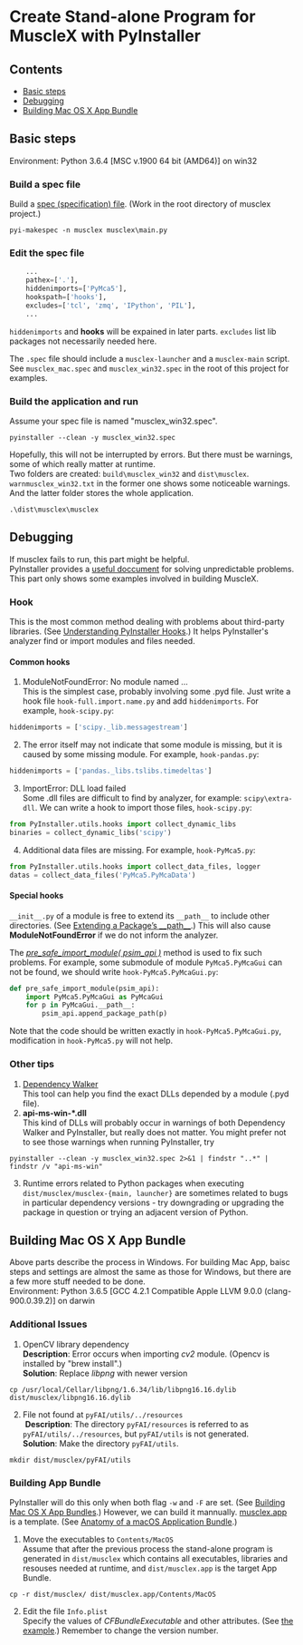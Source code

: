 # Create Stand-alone Program for MuscleX with PyInstaller
## Contents
- [Basic steps](#basic-steps)
- [Debugging](#debugging)
- [Building Mac OS X App Bundle](#building-mac-os-x-app-bundle)

## Basic steps
Environment: Python 3.6.4 [MSC v.1900 64 bit (AMD64)] on win32
### Build a spec file
Build a [spec (specification) file][1]. (Work in the root directory
of musclex project.)
```
pyi-makespec -n musclex musclex\main.py
```
### Edit the spec file
```python
    ...
    pathex=['.'],
    hiddenimports=['PyMca5'],
    hookspath=['hooks'],
    excludes=['tcl', 'zmq', 'IPython', 'PIL'],
    ...
```
`hiddenimports` and **hooks** will be expained in later parts. 
`excludes` list lib packages not necessarily needed here.

The `.spec` file should include a `musclex-launcher` and a `musclex-main` script.
See `musclex_mac.spec` and `musclex_win32.spec` in the root of this project 
for examples.

### Build the application and run
Assume your spec file is named "musclex_win32.spec".
```
pyinstaller --clean -y musclex_win32.spec
```
Hopefully, this will not be interrupted by errors. But there must be
warnings, some of which really matter at runtime.  
Two folders are created: `build\musclex_win32` and `dist\musclex`.
`warnmusclex_win32.txt` in the former one shows some noticeable
warnings. And the latter folder stores the whole application.
```
.\dist\musclex\musclex
```

## Debugging
If musclex fails to run, this part might be helpful.  
PyInstaller provides a [useful doccument][2] for solving unpredictable
problems. This part only shows some examples involved in building
MuscleX.
### Hook
This is the most common method dealing with problems about third-party
libraries. (See [Understanding PyInstaller Hooks][3].) It helps
PyInstaller's analyzer find or import modules and files needed.
#### Common hooks
1. ModuleNotFoundError: No module named ...  
  This is the simplest case, probably involving some .pyd file. Just
  write a hook file `hook-full.import.name.py` and add `hiddenimports`.
  For example, `hook-scipy.py`:
```python
hiddenimports = ['scipy._lib.messagestream']
```

2. The error itself may not indicate that some module is missing, but
  it is caused by some missing module. For example, `hook-pandas.py`:
```python
hiddenimports = ['pandas._libs.tslibs.timedeltas']
```

3. ImportError: DLL load failed  
  Some .dll files are difficult to find by analyzer, for example:
  `scipy\extra-dll`. We can write a hook to import those files,
  `hook-scipy.py`:
```python
from PyInstaller.utils.hooks import collect_dynamic_libs
binaries = collect_dynamic_libs('scipy')
```

4. Additional data files are missing. For example, `hook-PyMca5.py`:
```python
from PyInstaller.utils.hooks import collect_data_files, logger
datas = collect_data_files('PyMca5.PyMcaData')
```

#### Special hooks
`__init__.py` of a module is free to extend its `__path__` to 
include other directories. (See [Extending a Package’s \_\_path__][4].)
This will also cause **ModuleNotFoundError** if we do not inform the
analyzer.

The [*pre_safe_import_module( psim_api )*][5] method is used to fix
such problems. For example, some submodule of module `PyMca5.PyMcaGui`
can not be found, we should write `hook-PyMca5.PyMcaGui.py`:
```python
def pre_safe_import_module(psim_api):
    import PyMca5.PyMcaGui as PyMcaGui
    for p in PyMcaGui.__path__:
        psim_api.append_package_path(p)
```
Note that the code should be written exactly in `hook-PyMca5.PyMcaGui.py`,
modification in `hook-PyMca5.py` will not help.

### Other tips
1. [Dependency Walker][6]  
  This tool can help you find the exact DLLs depended by a module (.pyd
  file).
2. **api-ms-win-\*.dll**  
  This kind of DLLs will probably occur in warnings of both Dependency
  Walker and PyInstaller, but really does not matter. You might prefer
  not to see those warnings when running PyInstaller, try
```
pyinstaller --clean -y musclex_win32.spec 2>&1 | findstr "..*" | findstr /v "api-ms-win"
```
3. Runtime errors related to Python packages when executing `dist/musclex/musclex-{main, launcher}` 
   are sometimes related to bugs in particular dependency versions - try
   downgrading or upgrading the package in question or trying an adjacent 
   version of Python.

## Building Mac OS X App Bundle
Above parts describe the process in Windows. For building Mac App, baisc
steps and settings are almost the same as those for Windows,  but there
are a few more stuff needed to be done.  
Environment: Python 3.6.5 [GCC 4.2.1 Compatible Apple LLVM 9.0.0 (clang-900.0.39.2)] on darwin
### Additional Issues
1. OpenCV library dependency  
  **Description**: Error occurs when importing *cv2* module. (Opencv is
  installed by "brew install".)  
  **Solution**: Replace *libpng* with newer version
```
cp /usr/local/Cellar/libpng/1.6.34/lib/libpng16.16.dylib dist/musclex/libpng16.16.dylib
```

2. File not found at `pyFAI/utils/../resources`  
  **Description**: The directory `pyFAI/resources` is referred to as
  `pyFAI/utils/../resources`, but `pyFAI/utils` is not generated.  
  **Solution**: Make the directory `pyFAI/utils`.
```
mkdir dist/musclex/pyFAI/utils
```

### Building App Bundle
PyInstaller will do this only when both flag `-w` and `-F` are set. (See
[Building Mac OS X App Bundles][7].) However, we can build it mannually.
[musclex.app](../../dist/) is a template. (See [Anatomy of a macOS
Application Bundle][8].)
1. Move the executables to `Contents/MacOS`  
  Assume that after the previous process the stand-alone program is
  generated in `dist/musclex` which contains all executables, libraries
  and resouses needed at runtime, and `dist/musclex.app` is the target
  App Bundle.
```
cp -r dist/musclex/ dist/musclex.app/Contents/MacOS
```
2. Edit the file `Info.plist`  
  Specify the values of *CFBundleExecutable* and other attributes. (See
  [the example](../../dist/musclex.app/Contents/Info.plist).)
  Remember to change the version number.


[1]:https://pyinstaller.readthedocs.io/en/v3.3.1/spec-files.html
[2]:https://pyinstaller.readthedocs.io/en/v3.3.1/when-things-go-wrong.html
[3]:https://pyinstaller.readthedocs.io/en/v3.3.1/hooks.html
[4]:https://pyinstaller.readthedocs.io/en/v3.3.1/when-things-go-wrong.html#extending-a-package-s-path
[5]:https://pyinstaller.readthedocs.io/en/v3.3.1/hooks.html#the-pre-safe-import-module-psim-api-method
[6]:http://www.dependencywalker.com/
[7]:https://pyinstaller.readthedocs.io/en/v3.3.1/usage.html#building-mac-os-x-app-bundles
[8]:https://developer.apple.com/library/content/documentation/CoreFoundation/Conceptual/CFBundles/BundleTypes/BundleTypes.html#//apple_ref/doc/uid/10000123i-CH101-SW19
